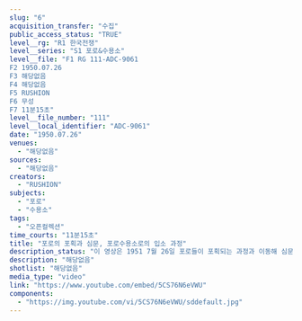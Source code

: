 ```yaml
---
slug: "6"
acquisition_transfer: "수집"
public_access_status: "TRUE"
level__rg: "R1 한국전쟁"
level__series: "S1 포로&수용소"
level__file: "F1 RG 111-ADC-9061
F2 1950.07.26
F3 해당없음
F4 해당없음
F5 RUSHION
F6 무성
F7 11분15초"
level__file_number: "111"
level__local_identifier: "ADC-9061"
date: "1950.07.26"
venues:
  - "해당없음"
sources:
  - "해당없음"
creators:
  - "RUSHION"
subjects:
  - "포로"
  - "수용소"
tags:
  - "오픈컬렉션"
time_courts: "11분15초"
title: "포로의 포획과 심문, 포로수용소로의 입소 과정"
description_status: "이 영상은 1951 7월 26일 포로들이 포획되는 과정과 이동해 심문을 받고 수용소로 다시 수용되는 과정을 보여주고 있다."
description: "해당없음"
shotlist: "해당없음"
media_type: "video"
link: "https://www.youtube.com/embed/5CS76N6eVWU"
components:
  - "https://img.youtube.com/vi/5CS76N6eVWU/sddefault.jpg"
---
```

